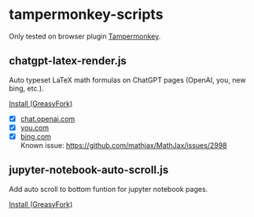 # tampermonkey-scripts

Only tested on browser plugin [Tampermonkey](https://www.tampermonkey.net/).

## chatgpt-latex-render.js

Auto typeset LaTeX math formulas on ChatGPT pages (OpenAI, you, new bing, etc.).

[Install (GreasyFork)](https://greasyfork.org/zh-CN/scripts/456049)


- [x] [chat.openai.com](https://chat.openai.com)
- [x] [you.com](https://you.com/search?q=chatgpt&tbm=youchat)
- [x] [bing.com](https://bing.com/new)  
  Known issue: https://github.com/mathjax/MathJax/issues/2998

## jupyter-notebook-auto-scroll.js

Add auto scroll to bottom funtion for jupyter notebook pages.

[Install (GreasyFork)](https://greasyfork.org/zh-CN/scripts/418158)
